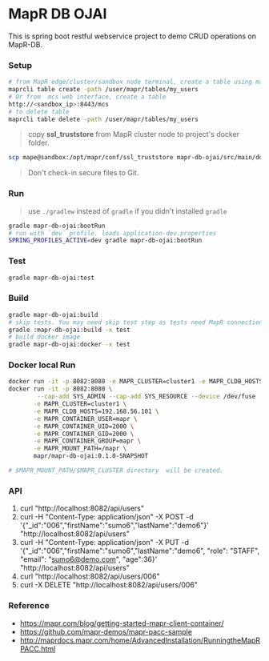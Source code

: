 MapR DB OJAI
============
This is spring boot restful webservice project to demo CRUD operations on MapR-DB.

### Setup
```bash
# from MapR edge/cluster/sandbox node terminal, create a table using maprcli:
maprcli table create -path /user/mapr/tables/my_users
# Or from  mcs web interface, create a table
http://<sandbox_ip>:8443/mcs
# to delete table
maprcli table delete -path /user/mapr/tables/my_users
```
> copy **ssl_truststore** from MapR cluster node to project's docker folder.
```bash
scp mape@sandbox:/opt/mapr/conf/ssl_truststore mapr-db-ojai/src/main/docker/
```
> Don't check-in secure files to Git.

### Run
> use `./gradlew` instead of `gradle` if you didn't installed `gradle`
```bash
gradle mapr-db-ojai:bootRun
# run with `dev` profile. loads application-dev.properties
SPRING_PROFILES_ACTIVE=dev gradle mapr-db-ojai:bootRun
```
### Test
```bash
gradle mapr-db-ojai:test
```
### Build
```bash
gradle mapr-db-ojai:build
# skip tests. You may need skip test step as tests need MapR connection. 
gradle :mapr-db-ojai:build -x test
# build docker image
gradle mapr-db-ojai:docker -x test
```

### Docker local Run
```bash
docker run -it -p 8082:8080 -e MAPR_CLUSTER=cluster1 -e MAPR_CLDB_HOSTS=192.168.56.101 -e MAPR_CONTAINER_USER=mapr -e MAPR_CONTAINER_UID=2000 -e MAPR_CONTAINER_GID=2000 -e MAPR_CONTAINER_GROUP=mapr mapr/mapr-db-ojai:0.1.0-SNAPSHOT
docker run -it -p 8082:8080 \
        --cap-add SYS_ADMIN --cap-add SYS_RESOURCE --device /dev/fuse  \
       -e MAPR_CLUSTER=cluster1 \
       -e MAPR_CLDB_HOSTS=192.168.56.101 \
       -e MAPR_CONTAINER_USER=mapr \
       -e MAPR_CONTAINER_UID=2000 \
       -e MAPR_CONTAINER_GID=2000 \
       -e MAPR_CONTAINER_GROUP=mapr \
       -e MAPR_MOUNT_PATH=/mapr \
       mapr/mapr-db-ojai:0.1.0-SNAPSHOT

# $MAPR_MOUNT_PATH/$MAPR_CLUSTER directory  will be created.
```

### API
1. curl "http://localhost:8082/api/users"
2. curl -H "Content-Type: application/json" -X POST -d '{"_id":"006","firstName":"sumo6","lastName":"demo6"}' "http://localhost:8082/api/users"
3. curl -H "Content-Type: application/json" -X PUT -d '{"_id":"006","firstName":"sumo6","lastName":"demo6", "role": "STAFF", "email": "sumo6@demo.com", "age":36}' "http://localhost:8082/api/users"
4. curl "http://localhost:8082/api/users/006"
5. curl -X DELETE "http://localhost:8082/api/users/006"

### Reference

* https://mapr.com/blog/getting-started-mapr-client-container/
* https://github.com/mapr-demos/mapr-pacc-sample
* http://maprdocs.mapr.com/home/AdvancedInstallation/RunningtheMapRPACC.html